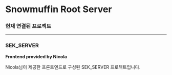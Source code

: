 # Snowmuffin Root Server

### 현재 연결된 프로젝트

---

### SEK_SERVER
**Frontend provided by Nicola**

Nicola님이 제공한 프론트엔드로 구성된 SEK_SERVER 프로젝트입니다.  

